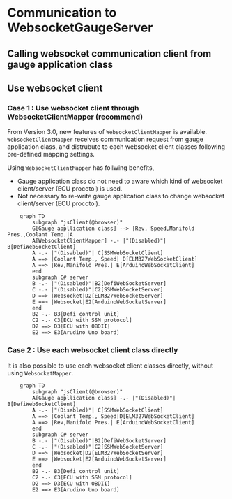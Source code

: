 # Communication to WebsocketGaugeServer

## Calling websocket communication client from gauge application class

## Use websocket client
### Case 1 : Use websocket client through WebsocketClientMapper (recommend)
From Version 3.0, new features of `WebsocketClientMapper` is available. 
`WebsocketClientMapper` receives communication request from gauge application class, and distrubute to each websocket client classes following pre-defined mapping settings.

Using `WebsocketClientMapper` has follwing benefits,
* Gauge application class do not need to aware which kind of websocket client/server (ECU procotol) is used.
* Not necessary to re-write gauge application class to change websocket client/server (ECU procotol).
```mermaid
    graph TD
        subgraph "jsClient(@browser)"
        G[Gauge appllication class] --> |Rev, Speed,Manifold Pres.,Coolant Temp.|A
        A[WebsocketClientMapper] -.- |"(Disabled)"| B[DefiWebSocketClient]
        A -.- |"(Disabled)"| C[SSMWebSocketClient]
        A ==> |Coolant Temp., Speed| D[ELM327WebSocketClient]
        A ==> |Rev,Manifold Pres.| E[ArduinoWebSocketClient]
        end
        subgraph C# server
        B -.- |"(Disabled)"|B2[DefiWebSocketServer]
        C -.- |"(Disabled)"|C2[SSMWebSocketServer]
        D ==> |Websocket|D2[ELM327WebSocketServer]
        E ==> |Websocket|E2[ArduinoWebSocketServer]
        end
        B2 -.- B3[Defi control unit]
        C2 -.- C3[ECU with SSM protocol]
        D2 ==> D3[ECU with OBDII]
        E2 ==> E3[Arudino Uno board]
```

### Case 2 : Use each websocket client class directly
It is also possible to use each websocket client classes directly, without using `WebsocketMapper`.
```mermaid
    graph TD
        subgraph "jsClient(@browser)"
        A[Gauge appllication class] -.- |"(Disabled)"| B[DefiWebSocketClient]
        A -.- |"(Disabled)"| C[SSMWebSocketClient]
        A ==> |Coolant Temp., Speed|D[ELM327WebSocketClient]
        A ==> |Rev,Manifold Pres.| E[ArduinoWebSocketClient]
        end
        subgraph C# server
        B -.- |"(Disabled)"|B2[DefiWebSocketServer]
        C -.- |"(Disabled)"|C2[SSMWebSocketServer]
        D ==> |Websocket|D2[ELM327WebSocketServer]
        E ==> |Websocket|E2[ArduinoWebSocketServer]
        end
        B2 -.- B3[Defi control unit]
        C2 -.- C3[ECU with SSM protocol]
        D2 ==> D3[ECU with OBDII]
        E2 ==> E3[Arudino Uno board]
```
